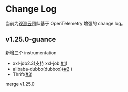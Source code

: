 # Change Log

当前为[观测云](https://www.guance.com/)团队基于 OpenTelemetry 增强的 change log。



## v1.25.0-guance

新增三个 instrumentation

- xxl-job2.3(支持 xxl-job [#1](https://github.com/GuanceCloud/opentelemetry-java-instrumentation/issues/1))
- alibaba-dubbo(dubbox)([#2](https://github.com/GuanceCloud/opentelemetry-java-instrumentation/issues/2) )
- Thrift([#3](https://github.com/GuanceCloud/opentelemetry-java-instrumentation/issues/3))

merge v1.25.0


